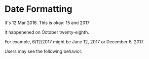 # Date Formatting

It's 12 Mar 2016. This is okay: 15 and 2017

It happenened on October twenty-eighth.

For example, 6/12/2017 might be June 12, 2017 or December 6, 2017.

Users may see the following behavior.
